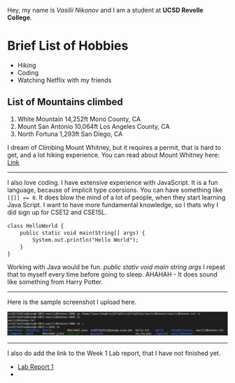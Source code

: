 Hey, my name is *Vasilii Nikonov* and I am a student at **UCSD Revelle College**.

# Brief List of Hobbies
* Hiking
* Coding
* Watching Netflix with my friends

## List of Mountains climbed
1. White Mountain 14,252ft Mono County, CA
2. Mount San Antonio 10,064ft Los Angeles County, CA
3. North Fortuna 1,293ft San Diego, CA

I dream of Climbing Mount Whitney, but it requires a permit, that is hard to get, and a lot hiking experience. You can read about Mount Whitney here: [Link](https://en.wikipedia.org/wiki/Mount_Whitney)

---

I also love coding. I have extensive experience with JavaScript. It is a fun language, because of implicit type coersions. You can have something like `[[]] == 0`. It does blow the mind of a lot of people, when they start learning Java Script. I want to have more fundamental knowledge, so I thats why I did sign up for CSE12 and CSE15L.

```
class HelloWorld {
    public static void main(String[] args) {
        System.out.println("Hello World");
    }
}
```
Working with Java would be fun. *public stativ void main string args* I repeat that to myself every time before going to sleep. AHAHAH - It does sound like something from Harry Potter.

---
Here is the sample screenshot I upload here.

![Image](./images/Screen%20Shot%202022-09-29%20at%203.11.46%20PM.png)

---
I also do add the link to the Week 1 Lab report, that I have not finished yet.

- [Lab Report 1](./lab-report-1-week-0.md)
- 
